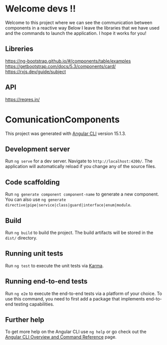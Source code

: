 # Welcome devs !!

Welcome to this project where we can see the communication between components in a reactive way
Below I leave the libraries that we have used and the commands to launch the application.
I hope it works for you!

## Libreries

https://ng-bootstrap.github.io/#/components/table/examples 
https://getbootstrap.com/docs/5.3/components/card/
https://rxjs.dev/guide/subject



## API
https://reqres.in/

# ComunicationComponents

This project was generated with [Angular CLI](https://github.com/angular/angular-cli) version 15.1.3.

## Development server

Run `ng serve` for a dev server. Navigate to `http://localhost:4200/`. The application will automatically reload if you change any of the source files.

## Code scaffolding

Run `ng generate component component-name` to generate a new component. You can also use `ng generate directive|pipe|service|class|guard|interface|enum|module`.

## Build

Run `ng build` to build the project. The build artifacts will be stored in the `dist/` directory.

## Running unit tests

Run `ng test` to execute the unit tests via [Karma](https://karma-runner.github.io).

## Running end-to-end tests

Run `ng e2e` to execute the end-to-end tests via a platform of your choice. To use this command, you need to first add a package that implements end-to-end testing capabilities.

## Further help

To get more help on the Angular CLI use `ng help` or go check out the [Angular CLI Overview and Command Reference](https://angular.io/cli) page.
